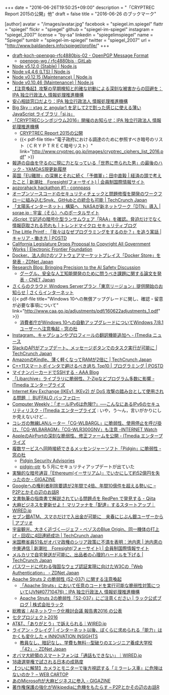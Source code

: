 +++
date = "2016-06-26T19:50:25+09:00"
description = "「CRYPTREC Report 2015の公開」他"
draft = false
title = "2016-06-26 のブックマーク"

[author]
  avatar = "/images/avatar.jpg"
  facebook = "spiegel.im.spiegel"
  flattr = "spiegel"
  flickr = "spiegel"
  github = "spiegel-im-spiegel"
  instagram = "spiegel_2007"
  license = "by-sa"
  linkedin = "spiegelimspiegel"
  name = "Spiegel"
  tumblr = "spiegel-im-spiegel"
  twitter = "spiegel_2007"
  url = "http://www.baldanders.info/spiegel/profile/"
+++

- [draft-koch-openpgp-rfc4880bis-02 - OpenPGP Message Format](https://tools.ietf.org/html/draft-koch-openpgp-rfc4880bis-02)
    - [openpgp-wg / rfc4880bis · GitLab](https://gitlab.com/openpgp-wg/rfc4880bis)
- [Node v5.12.0 (Stable) | Node.js](https://nodejs.org/en/blog/release/v5.12.0/)
- [Node v4.4.6 (LTS) | Node.js](https://nodejs.org/en/blog/release/v4.4.6/)
- [Node v0.12.15 (Maintenance) | Node.js](https://nodejs.org/en/blog/release/v0.12.15/)
- [Node v0.10.46 (Maintenance) | Node.js](https://nodejs.org/en/blog/release/v0.10.46/)
- [【注意喚起】攻撃の早期検知と的確な初動による深刻な被害からの回避を：IPA 独立行政法人 情報処理推進機構](http://www.ipa.go.jp/security/ciadr/vul/20160623-ta.html)
- [安心相談窓口だより：IPA 独立行政法人 情報処理推進機構](http://www.ipa.go.jp/security/anshin/mgdayori20160621.html)
- [Big Sky :: xtag と angular1 を足して2で割った感じに使える薄い JavaScript ライブラリ「sj.js」](http://mattn.kaoriya.net/software/lang/javascript/20160620163641.htm)
- [「CRYPTRECシンポジウム2016」開催のお知らせ：IPA 独立行政法人 情報処理推進機構](http://www.ipa.go.jp/security/announce/crypt-sympo2016.html)
    - [CRYPTREC Report 2015の公開](http://www.cryptrec.go.jp/topics/cryptrec_20160617_c15report.html)
    - {{< pdf-file title="電子政府における調達のために参照すべき暗号のリスト（ＣＲＹＰＴＲＥＣ暗号リスト）" link="http://www.cryptrec.go.jp/images/cryptrec_ciphers_list_2016.pdf" >}}
- [報道の自由を守るのに現に力となっている「世界に売られた男」の最後のハック - YAMDAS現更新履歴](http://d.hatena.ne.jp/yomoyomo/20160619/securedrop)
- [英国「EU離脱」の深層とそれに続く「予備軍」：田中直毅 | 経済の頭で考えたこと | 新潮社　Foresight(フォーサイト) | 会員制国際情報サイト](http://www.fsight.jp/articles/-/41288)
- [aozorahack hackathon #1 - connpass](http://aozorahack.connpass.com/event/33921/)
- [オープンソースコードのセキュリティチェックと問題修復を開発のワークフローに組み込むSnyk、GitHubとの統合も可能 | TechCrunch Japan](http://jp.techcrunch.com/2016/06/24/20160623snyk/)
- [「太陽系インターネット」構築へ　NASAが新ネットワーク「DTN」導入 | sorae.jp : 宇宙（そら）へのポータルサイト](http://sorae.jp/030201/2016_06_24_nasa.html)
- [JScript で記述の暗号化型ランサムウェア「RAA」を確認。脅迫だけでなく情報窃取される恐れも | トレンドマイクロ セキュリティブログ](http://blog.trendmicro.co.jp/archives/13528)
- [The Little Printf : 「我々はなぜプログラミングをするのか？」を追う寓話 | キャリア・働き方 | POSTD](http://postd.cc/the-little-printf/)
- [California Legislature Drops Proposal to Copyright All Government Works | Electronic Frontier Foundation](https://www.eff.org/deeplinks/2016/06/california-legislature-drops-proposal-copyright-all-government-works)
- [Docker、法人向けのソフトウェアマーケットプレイス「Docker Store」を発表 - ZDNet Japan](http://japan.zdnet.com/article/35084714/)
- [Research Blog: Bringing Precision to the AI Safety Discussion](https://research.googleblog.com/2016/06/bringing-precision-to-ai-safety.html)
    - [グーグル、安全な人工知能開発のために問うべき課題に関する論文を発表 - CNET Japan](http://japan.cnet.com/news/service/35084726/)
- [さくらのクラウド Windows Serverプラン「東京リージョン」提供開始のお知らせ | さくらインターネット](https://www.sakura.ad.jp/news/sakurainfo/newsentry.php?id=1320)
- {{< pdf-file title="Windows 10への無償アップグレードに関し、確認・留意が必要な事項について" link="http://www.caa.go.jp/adjustments/pdf/160622adjustments_1.pdf" >}}
    - [消費者庁がWindows 10への自動アップグレードについてWindows 7/8.1ユーザーへ注意喚起 - 窓の杜](http://forest.watch.impress.co.jp/docs/news/1006675.html)
- [Instagram、キャプションやプロフィールの翻訳機能追加へ - ITmedia ニュース](http://www.itmedia.co.jp/news/articles/1606/23/news090.html)
- [SlackのAPIがアップデート、メッセージボタンでのタスク実行が可能に | TechCrunch Japan](http://jp.techcrunch.com/2016/06/23/20160621slack-debuts-message-buttons-bots-with-trello-kayak-and-10-more-to-perform-tasks-in-its-app/)
- [AmazonのKindle、薄く軽くなってRAMが2倍に | TechCrunch Japan](http://jp.techcrunch.com/2016/06/23/20160622kindle-upgrade/)
- [C++11スマートポインタで避けるべき過ち Top10 | プログラミング | POSTD](http://postd.cc/top-10-dumb-mistakes-avoid-c-11-smart-pointers/)
- [マイナンバーカードでSSHする - AAA Blog](https://www.osstech.co.jp/~hamano/posts/jpki-ssh/)
- [「Libarchive」ライブラリに脆弱性、7-Zipなどプログラム多数に影響 - ITmedia エンタープライズ](http://www.itmedia.co.jp/enterprise/articles/1606/23/news068.html)
- [Internet Key Exchange (IKEv1, IKEv2) が DoS 攻撃の踏み台として使用される問題 ｜ BUFFALO バッファロー](http://buffalo.jp/support_s/s20160621.html)
- [Computer Weekly：「オールIPv6は危険!?」──こんなにあるIPv6のセキュリティリスク - ITmedia エンタープライズ](http://www.itmedia.co.jp/enterprise/articles/1606/22/news025.html) : いや，う～ん，言いがかりにしか見えないけど...
- [コレガの無線LANルーター「CG-WLBARGL」に脆弱性、使用停止を呼び掛け、「CG-WLBARAGM」「CG-WLR300GNV」も注意 -INTERNET Watch](http://internet.watch.impress.co.jp/docs/news/1006599.html)
- [AppleのAirPortの深刻な脆弱性、修正ファームを公開 - ITmedia エンタープライズ](http://www.itmedia.co.jp/enterprise/articles/1606/21/news062.html)
- [複数サービスへ同時接続できるメッセンジャーソフト「Pidgin」に脆弱性 - 窓の杜](http://forest.watch.impress.co.jp/docs/news/1006363.html)
    - [Pidgin Security Advisories](https://www.pidgin.im/news/security/)
    - [pidgin-otr](https://otr.cypherpunks.ca/) も５月にセキュリティアップデートが出ていた
- [実験的な暗号通貨「Ethereum(イーサリアム)」でいかにして約52億円を失ったのか - GIGAZINE](http://gigazine.net/news/20160621-experimental-cryptocurrency-lost/)
- [Googleへの権利者削除要請が2年間で4倍、年間10億件を超える勢いに – P2Pとかその辺のお話R](http://p2ptk.org/copyright/470)
- [文書執筆の指南書で解説されている問題点を RedPen で発見する - Qiita](http://qiita.com/takahi-i/items/a8b994ef17fd66fe6237)
- [大麻ビジネスを更新せよ！ マリファナを「配達」するスタートアップ｜WIRED.jp](http://wired.jp/2016/06/19/meadow-marifuana-startup/)
- [セブン銀ATM、スマホだけで入出金が可能に　来春にじぶん銀ユーザーから | アプリオ](http://appllio.com/20160620-8298-seven-bank-atm-smartphone-account-activity)
- [宇宙観光、大きく近づく―ジェフ・ベゾスのBlue Origin、同一機体の打上げ・回収に4回連続成功 | TechCrunch Japan](http://jp.techcrunch.com/2016/06/20/20160619blue-origin-launches-lands-the-same-rocket-for-the-fourth-time/)
- [米国務省員51名がオバマ政権のシリア政策に不満を表明：池内恵 | 池内恵の中東通信 | 新潮社　Foresight(フォーサイト) | 会員制国際情報サイト](http://www.fsight.jp/articles/-/41289)
- [メルカリで自宅発送が可能に、出品者の心理的ハードルを下げる | TechCrunch Japan](http://jp.techcrunch.com/2016/06/20/rakuraku-mercari-bin/)
- [パスワードに代わる強固なウェブ認証実現に向けたW3Cの「Web Authentication」 - ZDNet Japan](http://japan.zdnet.com/article/35084511/)
- [Apache Struts 2 の脆弱性 (S2-037) に関する注意喚起](https://www.jpcert.or.jp/at/2016/at160027.html)
    - [「Apache Struts」において任意のコードを実行可能な脆弱性対策について(JVN#07710476)：IPA 独立行政法人 情報処理推進機構](https://www.ipa.go.jp/security/ciadr/vul/20160620-jvn.html)
    - [Apache Struts 2の脆弱性「S2-037」にご注意ください | ラック公式ブログ | 株式会社ラック](http://www.lac.co.jp/blog/category/security/20160620.html)
- [総務省｜AIネットワーク化検討会議 報告書2016 の公表](http://www.soumu.go.jp/menu_news/s-news/01iicp01_02000050.html)
- [七夕プロジェクト2016](https://tanabata-project.jp/)
- [AT&T、「ありがとう」で訴えられる｜WIRED.jp](http://wired.jp/2016/06/13/citigroup-trademarks-thankyou/)
- [ライアン・クレイグ | インターネット以後、ぼくらに求められる「能力」はかくも変化した « INNOVATION INSIGHTS](http://wired.jp/innovationinsights/post/social/w/redefine-competency/)
    - [教員なし、暗記なし、学費も無料--型破りのエンジニア養成大学校「42」 - ZDNet Japan](http://japan.zdnet.com/article/35084359/)
- [オバマ大統領のスマートフォンは「通話もできない」｜WIRED.jp](http://wired.jp/2016/06/16/goodbye-obamaberry/)
- [18歳選挙権で試される日本の成熟度](http://blogos.com/article/180002/)
- [【ついに解禁】カメラとモニターで後方視認する「ミラーレス車」に危険はないのか？ – WEB CARTOP](https://www.webcartop.jp/2016/06/44365)
- [あのMicrosoftが大麻ビジネスに参入 - GIGAZINE](http://gigazine.net/news/20160617-microsoft-marijuana-trade/)
- [著作権保護の強化がWikipediaに危機をもたらす – P2Pとかその辺のお話R](http://p2ptk.org/copyright/467)
